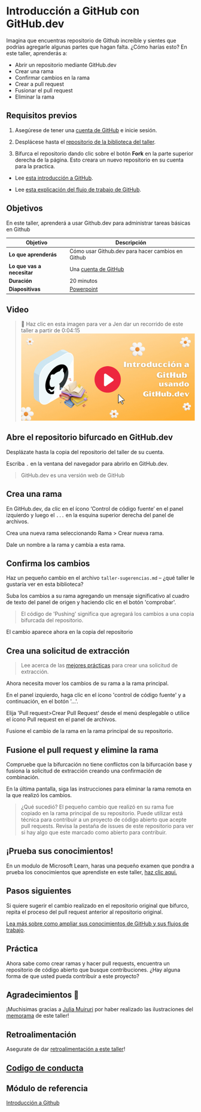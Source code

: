 # Introducción a GitHub con GitHub.dev

Imagina que encuentras repositorio de Github increíble y sientes que podrías agregarle algunas partes que hagan falta. ¿Cómo harías esto? En este taller, aprenderás a:

- Abrir un repositorio mediante GitHub.dev
- Crear una rama
- Confirmar cambios en la rama
- Crear a pull request
- Fusionar el pull request
- Eliminar la rama

## Requisitos previos

1. Asegúrese de tener una [cuenta de GitHub](https://github.com) e inicie sesión.

1. Desplácese hasta el  [repositorio de la biblioteca del taller](https://github.com/microsoft/workshop-library).

1. Bifurca el repositorio dando clic sobre el botón **Fork** en la parte superior derecha de la página. Esto creara un nuevo repositorio en su cuenta para la practica.

- Lee [esta introducción a GitHub](https://docs.microsoft.com/learn/modules/introduction-to-github/1-introduction/?WT.mc_id=academic-55780-jelooper).

- Lee [esta explicación del flujo de trabajo de GitHub](https://docs.microsoft.com/learn/modules/introduction-to-github/2-what-is-github/?WT.mc_id=academic-55780-jelooper).


## Objetivos

En este taller, aprenderá a usar Github.dev para administrar tareas básicas en Github

| **Objetivo**              | Descripción                                    |
| ----------------------------- | --------------------------------------------------------------------- |
| **Lo que aprenderás**       | Cómo usar Github.dev para hacer cambios en Github                        |
| **Lo que vas a necesitar**          | Una [cuenta de GitHub](https://github.com) |
| **Duración**                  | 20 minutos                                                                |
| **Diapositivas**                  | [Powerpoint](../../slides.pptx)                                                           |

## Video
> 🎥 Haz clic en esta imagen para ver a Jen dar un recorrido de este taller a partir de 0:04:15
[![Recorrido por el taller](../../images/video.gif)](https://youtu.be/QJHd4jf4ekI "workshop walk-through")


## Abre el repositorio bifurcado en GitHub.dev

Desplázate hasta la copia del repositorio del taller de su cuenta. 

Escriba `.` en la ventana del navegador para abrirlo en GitHub.dev.


> GitHub.dev es una versión web de GitHub

## Crea una rama

En GitHub.dev, da clic en el ícono ‘Control de código fuente’ en el panel izquierdo y luego el `...` en la esquina superior derecha del panel de archivos.

Crea una nueva rama seleccionando Rama > Crear nueva rama.

Dale un nombre a la rama y cambia a esta rama.

## Confirma los cambios

Haz un pequeño cambio en el archivo `taller-sugerencias.md` – ¿qué taller le gustaría ver en esta biblioteca?

Suba los cambios a su rama agregando un mensaje significativo al cuadro de texto del panel de origen y haciendo clic en el botón 'comprobar'.

> El código de 'Pushing' significa que agregará los cambios a una copia bifurcada del repositorio.

El cambio aparece ahora en la copia del repositorio

## Crea una solicitud de extracción

> Lee acerca de las [mejores prácticas](https://docs.microsoft.com/learn/modules/contribute-open-source/4-exercise-create-pr/?WT.mc_id=academic-55780-jelooper) para crear una solicitud de extracción.

Ahora necesita mover los cambios de su rama a la rama principal.

En el panel izquierdo, haga clic en el ícono 'control de código fuente'  y a continuación, en el botón '...'.

Elija 'Pull request>Crear Pull Request' desde el menú desplegable o utilice el ícono Pull request en el panel de archivos.

Fusione el cambio de la rama en la rama principal de su repositorio.

## Fusione el pull request y elimine la rama

Compruebe que la bifurcación no tiene conflictos con la bifurcación base y fusiona la solicitud de extracción creando una confirmación de combinación.

En la última pantalla, siga las instrucciones para eliminar la rama remota en la que realizó los cambios.

> ¿Qué sucedió? El pequeño cambio que realizó en su rama fue copiado en la rama principal de su repositorio. Puede utilizar está técnica para contribuir a un proyecto de código abierto que acepte pull requests. Revisa la pestaña de issues de este repositorio para ver si hay algo que este marcado como abierto para contribuir.

## ¡Prueba sus conocimientos!

En un modulo de Microsoft Learn, haras una pequeño examen que pondra a prueba los conocimientos que aprendiste en este taller, [haz clic aqui.](https://docs.microsoft.com/learn/modules/introduction-to-github/4-knowledge-check/?WT.mc_id=academic-55780-jelooper)

## Pasos siguientes

Si quiere sugerir el cambio realizado en el repositorio original que bifurco, repita el proceso del pull request anterior al repositorio original.

[Lea más sobre como ampliar sus conocimientos de GitHub y sus flujos de trabajo](https://docs.microsoft.com/learn/modules/contribute-open-source/5-next-steps/?WT.mc_id=academic-55780-jelooper).

## Práctica

Ahora sabe como crear ramas y hacer pull requests, encuentra un repositorio de código abierto que busque contribuciones. ¿Hay alguna forma de que usted pueda contribuir a este proyecto?

## Agradecimientos 💖

¡Muchisimas gracias a [Julia Muiruri](https://developer.microsoft.com/en-us/advocates/julia-muiruri) por haber realizado las ilustraciones del [memorama](./recursos/memoramas.pdf) de este taller! 

## Retroalimentación

Asegurate de dar [retroalimentación a este taller](https://forms.office.com/r/MdhJWMZthR)!

## [Codigo de conducta](../../CODE_OF_CONDUCT.md)

## Módulo de referencia

[Introducción a Github](https://docs.microsoft.com/learn/modules/introduction-to-github/?WT.mc_id=academic-55780-jelooper)


